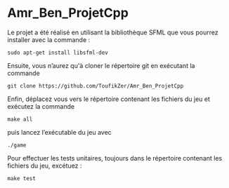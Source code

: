# Amr_Ben_ProjetCpp
Le projet a été réalisé en utilisant la bibliothèque SFML que vous pourrez installer avec la commande : 

    sudo apt-get install libsfml-dev 

Ensuite, vous n’aurez qu'à cloner le répertoire git en exécutant la commande 

    git clone https://github.com/ToufikZer/Amr_Ben_ProjetCpp

Enfin, déplacez vous vers le répertoire contenant les fichiers du jeu et exécutez la commande 

    make all

puis lancez l’exécutable du jeu avec 

    ./game

Pour effectuer les tests unitaires, toujours dans le répertoire contenant les fichiers du jeu, excétuez :

    make test
